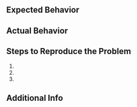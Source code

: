 <!--
Uncomment leaving one or more of the following to ensure that the appropriate
working groups are aware of the issue:

/area API
/area autoscale
/area build
/area monitoring
/area networking
/area test-and-release

-->

<!--
You may also assign an issue via:

/assign @user
-->

## Expected Behavior


## Actual Behavior


## Steps to Reproduce the Problem

  1.
  2.
  3.

## Additional Info
